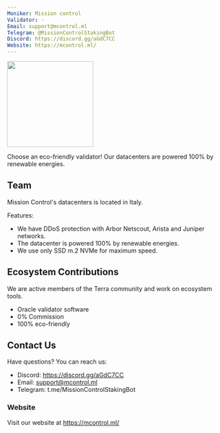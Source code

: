 ```yaml
---
Moniker: Mission control
Validator: -
Email: support@mcontrol.ml
Telegram: @MissionControlStakingBot
Discord: https://discord.gg/aGdC7CC
Website: https://mcontrol.ml/
---
```


<img src="https://mcontrol.ml/banner.svg" width="200px"></img>

Choose an eco-friendly validator!
Our datacenters are powered 100% by renewable energies.

## Team

Mission Control's datacenters is located in Italy.

Features:
- We have DDoS protection with Arbor Netscout, Arista and Juniper networks.
- The datacenter is powered 100% by renewable energies.
- We use only SSD m.2 NVMe for maximum speed.

## Ecosystem Contributions

We are active members of the Terra community and work on ecosystem tools.

- Oracle validator software
- 0% Commission
- 100% eco-friendly

## Contact Us

Have questions? You can reach us:

- Discord: https://discord.gg/aGdC7CC
- Email: support@mcontrol.ml
- Telegram: t.me/MissionControlStakingBot

### Website

Visit our website at https://mcontrol.ml/
